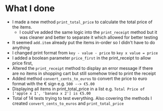 # What I done

- I made a new method `print_total_price` to calculate the total price of the items. 
  - I could've added the same logic into the `print_receipt` method but it was cleaner and better to separate it which allowed for better testing
- It seemed `add.item` already put the items in-order so I didn't have to do anything
- I changed print format from `key - value - price` to `key x value = price`
- I added a boolean parameter `price_first` in the print_receipt to allow price first, 
- Altered the `print_receipt` method to display an error message if there are no items in shopping cart but still somehow tried to print the receipt
- Added method `convert_cents_to_euros` to convert the price to euro format with the € sign e.g. `500 --> €5.00`
- Displaying all items in print_total_price in a list e.g. `Total Price of ['apple x 1', 'banana x 2'] is €5.00`
- Total of 14 tests trying to test everything. Also covering the methods I created `convert_cents_to_euros` and `print_total_price`

